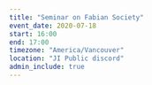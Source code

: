 ```yaml
---
title: "Seminar on Fabian Society"
event_date: 2020-07-18
start: 16:00
end: 17:00
timezone: "America/Vancouver"
location: "JI Public discord"
admin_include: true
---
```


